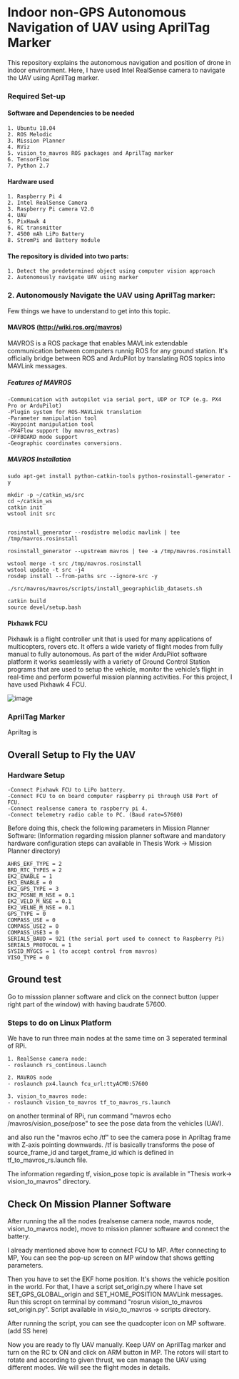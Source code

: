 
# Indoor non-GPS Autonomous Navigation of UAV using AprilTag Marker 

This repository explains the autonomous navigation and position of drone in indoor environment. Here, I have used Intel RealSense camera to navigate the UAV using AprilTag marker. 

### Required Set-up

#### Software and Dependencies to be needed

    1. Ubuntu 18.04
    2. ROS Melodic
    3. Mission Planner
    4. RViz
    5. vision_to_mavros ROS packages and AprilTag marker
    6. TensorFlow 
    7. Python 2.7
    
    
#### Hardware used

    1. Raspberry Pi 4
    2. Intel RealSense Camera
    3. Raspberry Pi camera V2.0
    4. UAV
    5. PixHawk 4
    6. RC transmitter
    7. 4500 mAh LiPo Battery
    8. StromPi and Battery module
    

#### The repository is divided into two parts:
    1. Detect the predetermined object using computer vision approach
    2. Autonomously navigate UAV using marker
    

### 2. Autonomously Navigate the UAV using AprilTag marker:

Few things we have to understand to get into this topic.

#### MAVROS  (http://wiki.ros.org/mavros)
MAVROS is a ROS package that enables MAVLink extendable communication between computers runnig ROS for any ground station. It's officially bridge between ROS and ArduPilot by translating ROS topics into MAVLink messages.

##### Features of MAVROS

    -Communication with autopilot via serial port, UDP or TCP (e.g. PX4 Pro or ArduPilot)
    -Plugin system for ROS-MAVLink translation
    -Parameter manipulation tool
    -Waypoint manipulation tool
    -PX4Flow support (by mavros_extras)
    -OFFBOARD mode support
    -Geographic coordinates conversions.

##### MAVROS Installation

    sudo apt-get install python-catkin-tools python-rosinstall-generator -y
     
    mkdir -p ~/catkin_ws/src
    cd ~/catkin_ws
    catkin init
    wstool init src


    rosinstall_generator --rosdistro melodic mavlink | tee /tmp/mavros.rosinstall

    rosinstall_generator --upstream mavros | tee -a /tmp/mavros.rosinstall

    wstool merge -t src /tmp/mavros.rosinstall
    wstool update -t src -j4
    rosdep install --from-paths src --ignore-src -y

    ./src/mavros/mavros/scripts/install_geographiclib_datasets.sh
    
    catkin build
    source devel/setup.bash
    
#### Pixhawk FCU
Pixhawk is a flight controller unit that is used for many applications of multicopters, rovers etc.  It offers a wide variety of flight modes from fully manual to fully autonomous. As part of the wider ArduPilot software platform it works seamlessly with a variety of Ground Control Station programs that are used to setup the vehicle, monitor the vehicle’s flight in real-time and perform powerful mission planning activities.
For this project, I have used Pixhawk 4 FCU.

![image](https://user-images.githubusercontent.com/67440191/120722181-a1fe3d00-c4cf-11eb-9db3-75c651216857.png)



### AprilTag Marker
Apriltag is 





## Overall Setup to Fly the UAV

### Hardware Setup
    -Connect Pixhawk FCU to LiPo battery. 
    -Connect FCU to on board computer raspberry pi through USB Port of FCU. 
    -Connect realsense camera to raspberry pi 4.
    -Connect telemetry radio cable to PC. (Baud rate=57600)
    
    
Before doing this, check the following parameters in Mission Planner Software: (Information regarding mission planner software and mandatory hardware configuration steps can available in Thesis Work -> Mission Planner directory)
 
    AHRS_EKF_TYPE = 2
    BRD_RTC_TYPES = 2
    EK2_ENABLE = 1
    EK3_ENABLE = 0
    EK2_GPS_TYPE = 3
    EK2_POSNE_M_NSE = 0.1
    EK2_VELD_M_NSE = 0.1
    EK2_VELNE_M_NSE = 0.1
    GPS_TYPE = 0
    COMPASS_USE = 0
    COMPASS_USE2 = 0
    COMPASS_USE3 = 0
    SERIAL5_BAUD = 921 (the serial port used to connect to Raspberry Pi)
    SERIAL5_PROTOCOL = 1
    SYSID_MYGCS = 1 (to accept control from mavros)
    VISO_TYPE = 0


## Ground test

Go to misssion planner software and click on the connect button (upper right part of the window) with having baudrate 57600.

### Steps to do on Linux Platform

We have to run three main nodes at the same time on 3 seperated terminal of RPi.

    1. RealSense camera node:
    - roslaunch rs_continous.launch
    
    2. MAVROS node
    - roslaunch px4.launch fcu_url:ttyACM0:57600
    
    3. vision_to_mavros node:
    - roslaunch vision_to_mavros tf_to_mavros_rs.launch

on another terminal of RPi, run command "mavros echo /mavros/vision_pose/pose" to see the pose data from the vehicles (UAV).

and also run the "mavros echo /tf" to see the camera pose in Apriltag frame with Z-axis pointing downwards. /tf is basically transforms the pose of source_frame_id and target_frame_id which is defined in tf_to_mavros_rs.launch file.  

The information regarding tf, vision_pose topic is available in "Thesis work-> vision_to_mavros" directory.


## Check On Mission Planner Software

After running the all the nodes (realsense camera node, mavros node, vision_to_mavros node), move to mission planner software and connect the battery. 

I already mentioned above how to connect FCU to MP. After connecting to MP, You can see the pop-up screen on MP window that shows getting parameters. 

Then you have to set the EKF home position. It's shows the vehicle position in the world. For that, I have a script set_origin.py where I have set SET_GPS_GLOBAL_origin and SET_HOME_POSITION MAVLink messages. Run this scropt on terminal by command "rosrun vision_to_mavros set_origin.py". Script available in visio_to_mavros -> scripts directory. 

After running the script, you can see the quadcopter icon on MP software. (add SS here)

Now you are ready to fly UAV manually. Keep UAV on AprilTag marker and turn on the RC tx ON and click on ARM button in MP. The rotors will start to rotate and according to given thrust, we can manage the UAV using different modes. We will see the flight modes in details.
